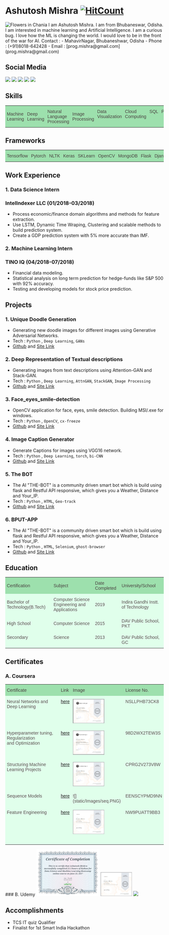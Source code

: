 # Ashutosh Mishra [![HitCount](http://hits.dwyl.io/ASH1998/ash1998.github.io.svg)](http://hits.dwyl.io/ASH1998/ash1998.github.io)   
<img src="https://avatars3.githubusercontent.com/u/23384411?s=460&v=4" alt="Flowers in Chania" width="100">   
I am Ashutosh Mishra. I am from Bhubaneswar, Odisha. I am interested in machine learning and Artificial Intelligence. I am a curious bug. I love how the ML is changing the world. I would love to be in the front of the war for AI.   
Contact :
- MahavirNagar, Bhubaneshwar, Odisha
- Phone : (+91)8018-642428    
- Email : [prog.mishra@gmail.com](prog.mishra@gmail.com)

## Social Media
[![](https://img.shields.io/badge/Github-ASH1998-brightgreen.svg)](https://github.com/ASH1998) [![](https://img.shields.io/badge/Quora-Ashutosh-red.svg)](https://www.quora.com/profile/Ashutosh-Mishra-361) [![](https://img.shields.io/badge/LinkedIN-Ashutosh-blue.svg)](https://www.linkedin.com/in/ashutosh-mishra-a1ba01142/) [![](https://img.shields.io/badge/Kaggle-ashutosh1998-%2300FFFF.svg)](https://www.kaggle.com/ashutoshmishra1998) [![](https://img.shields.io/badge/StackOverflow-Ashutosh-orange.svg)](https://stackoverflow.com/users/7454706/ashutosh-mishra)

## Skills

<style type="text/css">
.tg  {border-collapse:collapse;border-spacing:0;border-color:#999;}
.tg td{font-family:Arial, sans-serif;font-size:14px;padding:10px 5px;border-style:solid;border-width:0px;overflow:hidden;word-break:normal;border-color:#999;color:#444;background-color:#F7FDFA;}
.tg th{font-family:Arial, sans-serif;font-size:14px;font-weight:normal;padding:10px 5px;border-style:solid;border-width:0px;overflow:hidden;word-break:normal;border-color:#999;color:#fff;background-color:#26ADE4;}
.tg .tg-s268{text-align:left}
.tg .tg-0lax{text-align:left;vertical-align:top}
.tg .tg-iur0{border-color:#34ff34;text-align:left;vertical-align:top}
</style>
<table class="tg">
  <tr>
    <th class="tg-s268">Machine Learning</th>
    <th class="tg-s268">Deep Learning</th>
    <th class="tg-s268">Natural Language Processing</th>
    <th class="tg-s268">Image Processing</th>
    <th class="tg-0lax">Data Visualization</th>
    <th class="tg-0lax">Cloud Computing</th>
    <th class="tg-iur0">SQL</th>
    <th class="tg-0lax">Python</th>
    <th class="tg-0lax">Java</th>
    <th class="tg-0lax">C++</th>
  </tr>
</table>    

## Frameworks


<style type="text/css">
.tg  {border-collapse:collapse;border-spacing:0;border-color:#999;}
.tg td{font-family:Arial, sans-serif;font-size:14px;padding:10px 5px;border-style:solid;border-width:0px;overflow:hidden;word-break:normal;border-color:#999;color:#444;background-color:#F7FDFA;}
.tg th{font-family:Arial, sans-serif;font-size:14px;font-weight:normal;padding:10px 5px;border-style:solid;border-width:0px;overflow:hidden;word-break:normal;border-color:#999;color:#fff;background-color:#26ADE4;}
.tg .tg-s268{text-align:left}
.tg .tg-0lax{text-align:left;vertical-align:top}
.tg .tg-iur0{border-color:#34ff34;text-align:left;vertical-align:top}
</style>
<table class="tg">
  <tr>
    <th class="tg-s268">Tensorflow</th>
    <th class="tg-s268">Pytorch</th>
    <th class="tg-s268">NLTK</th>
    <th class="tg-s268">Keras</th>
    <th class="tg-s268">SKLearn</th>
    <th class="tg-0lax">OpenCV</th>
    <th class="tg-0lax">MongoDB</th>
    <th class="tg-iur0">Flask</th>
    <th class="tg-0lax">Django</th>
  </tr>
</table>   

## Work Experience

### 1. Data Science Intern
### IntelIndexer LLC (01/2018-03/2018)
- Process economic/finance domain algorithms and methods for feature extraction.
- Use LSTM, Dynamic Time Wraping, Clustering and scalable methods to build prediction system.
- Create a GDP prediction system with 5% more accurate than IMF.

### 2. Machine Learning Intern
### TINO IQ (04/2018-07/2018)
- Financial data modeling.
- Statistical analysis on long term prediction for hedge-funds like S&P 500 with 92% accuracy.
- Testing and developing models for stock price prediction.

## Projects
### 1. Unique Doodle Generation
- Generating new doodle images for different images using Generative Adversarial Networks.
- Tech : `Python` , `Deep Learning`, `GANs`
- [Github](https://github.com/ASH1998/Doodle-gan) and [Site Link](https://ash1998.github.io/Doodle-gan/)

### 2. Deep Representation of Textual descriptions
- Generating images from text descriptions using Attention-GAN and Stack-GAN.
- Tech : `Python` , `Deep Learning`, `AttnGAN`, `StackGAN`,   `Image Processing`
- [Github](https://github.com/ASH1998/Deep-Representation-of-Visual-Descriptions) and [Site Link](https://ash1998.github.io/Deep-Representation-of-Visual-Descriptions/)

### 3. Face_eyes_smile-detection
-  OpenCV application for face, eyes, smile detection. Building MSI/.exe for windows.
- Tech : `Python` , `OpenCV`, `cx-freeze`
- [Github](https://github.com/ASH1998/Face_eyes_smile-detection) and [Site Link](https://ash1998.github.io/Deep-Representation-of-Visual-Descriptions/)

### 4. Image Caption Generator
- Generate Captions for images using VGG16 network.
- Tech : `Python` , `Deep Learning`, `torch`, `bi-CNN`
- [Github](https://github.com/ASH1998/Image-Caption-Generator) and [Site Link](https://ash1998.github.io/Doodle-gan/)

### 5. The BOT
- The AI "THE-BOT" is a community driven smart bot which is build using flask and Restful API responsive, which gives you a
Weather, Distance and Your_IP.
- Tech : `Python` , `HTML`, `Geo-track`
- [Github](https://github.com/ASH1998/THE-BOT) and [Site Link](https://ash1998.github.io/Doodle-gan/)

### 6. BPUT-APP
- The AI "THE-BOT" is a community driven smart bot which is build using flask and Restful API responsive, which gives you a
Weather, Distance and Your_IP.
- Tech : `Python` , `HTML`, `Selenium`, `ghost-browser`
- [Github](https://github.com/ASH1998/BPUT-APP) and [Site Link](https://ash1998.github.io/Doodle-gan/)



## Education
<style type="text/css">
.tg  {border-collapse:collapse;border-spacing:0;border-color:#999;}
.tg td{font-family:Arial, sans-serif;font-size:14px;padding:10px 5px;border-style:solid;border-width:0px;overflow:hidden;word-break:normal;border-color:#999;color:#444;background-color:#F7FDFA;}
.tg th{font-family:Arial, sans-serif;font-size:14px;font-weight:normal;padding:10px 5px;border-style:solid;border-width:0px;overflow:hidden;word-break:normal;border-color:#999;color:#fff;background-color:#26ADE4;}
.tg .tg-s268{text-align:left}
.tg .tg-0lax{text-align:left;vertical-align:top}
</style>
<table class="tg">
  <tr>
    <th class="tg-s268">Certification</th>
    <th class="tg-s268">Subject</th>
    <th class="tg-s268">Date Completed</th>
    <th class="tg-s268">University/School</th>
  </tr>
  <tr>
    <td class="tg-s268">Bachelor of Technology(B.Tech)</td>
    <td class="tg-s268">Computer Science Engineering and Applications</td>
    <td class="tg-s268">2019</td>
    <td class="tg-s268">Indira Gandhi Instt. of Technology</td>
  </tr>
  <tr>
    <td class="tg-s268">High School</td>
    <td class="tg-s268">Computer Science</td>
    <td class="tg-s268">2015</td>
    <td class="tg-s268">DAV Public School, PKT</td>
  </tr>
  <tr>
    <td class="tg-0lax">Secondary</td>
    <td class="tg-0lax">Science</td>
    <td class="tg-0lax">2013</td>
    <td class="tg-0lax">DAV Public School, GC</td>
  </tr>
</table>


## Certificates

### A. Coursera    
<style type="text/css">
.tg  {border-collapse:collapse;border-spacing:0;border-color:#bbb;}
.tg td{font-family:Arial, sans-serif;font-size:14px;padding:10px 5px;border-style:solid;border-width:0px;overflow:hidden;word-break:normal;border-color:#bbb;color:#594F4F;background-color:#E0FFEB;}
.tg th{font-family:Arial, sans-serif;font-size:14px;font-weight:normal;padding:10px 5px;border-style:solid;border-width:0px;overflow:hidden;word-break:normal;border-color:#bbb;color:#493F3F;background-color:#9DE0AD;}
.tg .tg-0pky{border-color:inherit;text-align:left;vertical-align:top}
</style>
<table class="tg">
  <tr>
    <th class="tg-0pky">Certificate</th>
    <th class="tg-0pky">Link</th>
    <th class="tg-0pky">Image</th>
    <th class="tg-0pky">License No. </th>
  </tr>
  <tr>
    <td class="tg-0pky">Neural Networks and Deep Learning</td>
    <td class="tg-0pky"><a href="https://github.com/ASH1998/ash1998.github.io/blob/master/static%5CCertificates%5CCoursera_neural_networks_NSLLPHB73CK8.pdf">here</a></td>
    <td class="tg-0pky"><img src="static//Images/nn.PNG" width=100></img></td>
    <td class="tg-0pky">NSLLPHB73CK8<br></td>
  </tr>
  <tr>
    <td class="tg-0pky">Hyperparameter tuning, Regularization<br>and Optimization</td>
    <td class="tg-0pky"><a href="https://github.com/ASH1998/ash1998.github.io/blob/master/static%5CCertificates%5CCoursera_improving_98D2WX2TEW3S.pdf">here</a></td>
    <td class="tg-0pky"><img src="static//Images/hyper.PNG" width=100></img><br></td>
    <td class="tg-0pky">98D2WX2TEW3S</td>
  </tr>
  <tr>
    <td class="tg-0pky">Structuring Machine Learning Projects</td>
    <td class="tg-0pky"><a href="https://github.com/ASH1998/ash1998.github.io/blob/master/static%5CCertificates%5CCoursera_Structuring_Machine_Learning_Projects_CPRG2V273V8W.pdf">here</a></td>
    <td class="tg-0pky"><img src="static//Images/structure.PNG"width=100></img></td>
    <td class="tg-0pky">CPRG2V273V8W</td>
  </tr>
  <tr>
    <td class="tg-0pky">Sequence Models</td>
    <td class="tg-0pky"><a href="https://github.com/ASH1998/ash1998.github.io/blob/master/static%5CCertificates%5CCoursera_sequencemodels_EENSCYPMD9NN.pdf">here</a></td>
    <td class="tg-0pky">![](static/Images/seq.PNG)</td>
    <td class="tg-0pky">EENSCYPMD9NN</td>
  </tr>
  <tr>
    <td class="tg-0pky">Feature Engineering</td>
    <td class="tg-0pky"><a href="https://github.com/ASH1998/ash1998.github.io/blob/master/static/Certificates/Coursera_feature_engineering_NW9PUATT9BB3.pdf">here</a></td>
    <td class="tg-0pky"><img src="static/Images/feature.png"width=100></img></td>
    <td class="tg-0pky">NW9PUATT9BB3</td>
  </tr>
  <tr>
    <td class="tg-0pky"></td>
    <td class="tg-0pky"></td>
    <td class="tg-0pky"></td>
    <td class="tg-0pky"></td>
  </tr>
</table>
### B. Udemy        
<img src="static/Certificates/udemycertificate.jpg"  width="200">

<img src="static/Images/feature.PNG" width=100>

<img src="static/feature.PNG" width=100>

## Accomplishments

- TCS IT quiz Qualifier
- Finalist for 1st Smart India Hackathon
